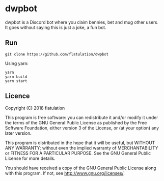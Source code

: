 # dwpbot
dwpbot is a Discord bot where you claim bennies, bet and mug other users. 
It goes without saying this is just a joke, a fun bot.

## Run
```
git clone https://github.com/flatulation/dwpbot
```
Using yarn:
```
yarn
yarn build
yarn start
```

## Licence
Copyright (C) 2018 flatulation

This program is free software: you can redistribute it and/or modify
it under the terms of the GNU General Public License as published by
the Free Software Foundation, either version 3 of the License, or
(at your option) any later version.

This program is distributed in the hope that it will be useful,
but WITHOUT ANY WARRANTY; without even the implied warranty of
MERCHANTABILITY or FITNESS FOR A PARTICULAR PURPOSE.  See the
GNU General Public License for more details.

You should have received a copy of the GNU General Public License
along with this program.  If not, see <http://www.gnu.org/licenses/>.
